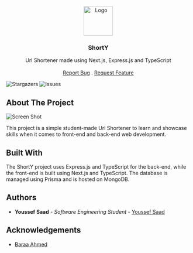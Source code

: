 <br/>
<p align="center">
  <a href="https://github.com/YoussefElbasha/ShortY">
    <img src="https://shorty-shortener.vercel.app/static/favicon.ico" alt="Logo" width="80" height="80">
  </a>

  <h3 align="center">ShortY</h3>

  <p align="center">
    Url Shortener made using Next.js, Express.js and TypeScript 
    <br/>
    <br/>
    <a href="https://github.com/YoussefElbasha/ShortY/issues">Report Bug</a>
    .
    <a href="https://github.com/YoussefElbasha/ShortY/issues">Request Feature</a>
  </p>
</p>

![Stargazers](https://img.shields.io/github/stars/YoussefElbasha/ShortY?style=social) ![Issues](https://img.shields.io/github/issues/YoussefElbasha/ShortY) 

## About The Project

![Screen Shot](https://shorty-shortener.vercel.app/static/showcase_screenshot.png)

This project is a simple student-made Url Shortener to learn and showcase skills when it comes to front-end and back-end web development.

## Built With

The ShortY project uses Express.js and TypeScript for the back-end, while the front-end is built using Next.js and TypeScript. The database is managed using Prisma and is hosted on MongoDB.

## Authors

* **Youssef Saad** - *Software Engineering Student* - [Youssef Saad](https://github.com/YoussefElbasha)

## Acknowledgements

* [Baraa Ahmed](https://github.com/skittlesaur)
